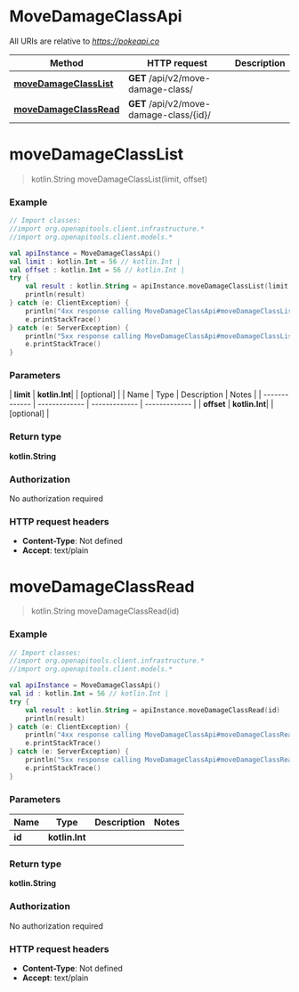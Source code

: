 # MoveDamageClassApi

All URIs are relative to *https://pokeapi.co*

| Method | HTTP request | Description |
| ------------- | ------------- | ------------- |
| [**moveDamageClassList**](MoveDamageClassApi.md#moveDamageClassList) | **GET** /api/v2/move-damage-class/ |  |
| [**moveDamageClassRead**](MoveDamageClassApi.md#moveDamageClassRead) | **GET** /api/v2/move-damage-class/{id}/ |  |


<a id="moveDamageClassList"></a>
# **moveDamageClassList**
> kotlin.String moveDamageClassList(limit, offset)



### Example
```kotlin
// Import classes:
//import org.openapitools.client.infrastructure.*
//import org.openapitools.client.models.*

val apiInstance = MoveDamageClassApi()
val limit : kotlin.Int = 56 // kotlin.Int | 
val offset : kotlin.Int = 56 // kotlin.Int | 
try {
    val result : kotlin.String = apiInstance.moveDamageClassList(limit, offset)
    println(result)
} catch (e: ClientException) {
    println("4xx response calling MoveDamageClassApi#moveDamageClassList")
    e.printStackTrace()
} catch (e: ServerException) {
    println("5xx response calling MoveDamageClassApi#moveDamageClassList")
    e.printStackTrace()
}
```

### Parameters
| **limit** | **kotlin.Int**|  | [optional] |
| Name | Type | Description  | Notes |
| ------------- | ------------- | ------------- | ------------- |
| **offset** | **kotlin.Int**|  | [optional] |

### Return type

**kotlin.String**

### Authorization

No authorization required

### HTTP request headers

 - **Content-Type**: Not defined
 - **Accept**: text/plain

<a id="moveDamageClassRead"></a>
# **moveDamageClassRead**
> kotlin.String moveDamageClassRead(id)



### Example
```kotlin
// Import classes:
//import org.openapitools.client.infrastructure.*
//import org.openapitools.client.models.*

val apiInstance = MoveDamageClassApi()
val id : kotlin.Int = 56 // kotlin.Int | 
try {
    val result : kotlin.String = apiInstance.moveDamageClassRead(id)
    println(result)
} catch (e: ClientException) {
    println("4xx response calling MoveDamageClassApi#moveDamageClassRead")
    e.printStackTrace()
} catch (e: ServerException) {
    println("5xx response calling MoveDamageClassApi#moveDamageClassRead")
    e.printStackTrace()
}
```

### Parameters
| Name | Type | Description  | Notes |
| ------------- | ------------- | ------------- | ------------- |
| **id** | **kotlin.Int**|  | |

### Return type

**kotlin.String**

### Authorization

No authorization required

### HTTP request headers

 - **Content-Type**: Not defined
 - **Accept**: text/plain


